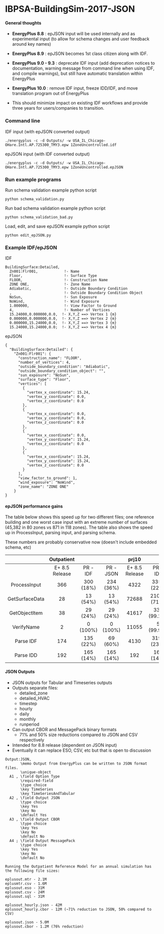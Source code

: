 # IBPSA-BuildingSim-2017-JSON

#### General thoughts

* **EnergyPlus 8.8** : epJSON input will be used internally and as experimental input (to allow for schema changes and user feedback around key names)

* **EnergyPlus 8.9** : epJSON becomes 1st class citizen along with IDF.

* **EnergyPlus 9.0 - 9.3** : deprecate IDF input (add deprecation notices to documentation, warning message from command line when using IDF, and compile warnings), but still have automatic translation within EnergyPlus

* **EnergyPlus 10.0** : remove IDF input, freeze IDD/IDF, and move translation program out of EnergyPlus

* This should minimize impact on existing IDF workflows and provide three years for users/companies to transition.

### Command line

IDF input (with epJSON converted output)

`./energyplus -c -d Outputs/ -w USA_IL_Chicago-OHare.Intl.AP.725300_TMY3.epw 1ZoneUncontrolled.idf`

epJSON input (with IDF converted output)

`./energyplus -c -d Outputs/ -w USA_IL_Chicago-OHare.Intl.AP.725300_TMY3.epw 1ZoneUncontrolled.epJSON`

### Run example programs

Run schema validation example python script

`python schema_validation.py`

Run bad schema validation example python script

`python schema_validation_bad.py`

Load, edit, and save epJSON example python script

`python edit_epJSON.py`

### Example IDF/epJSON

IDF
```
BuildingSurface:Detailed,
  Zn001:Flr001,            !- Name
  Floor,                   !- Surface Type
  FLOOR,                   !- Construction Name
  ZONE ONE,                !- Zone Name
  Adiabatic,               !- Outside Boundary Condition
  ,                        !- Outside Boundary Condition Object
  NoSun,                   !- Sun Exposure
  NoWind,                  !- Wind Exposure
  1.000000,                !- View Factor to Ground
  4,                       !- Number of Vertices
  15.24000,0.000000,0.0,  !- X,Y,Z ==> Vertex 1 {m}
  0.000000,0.000000,0.0,  !- X,Y,Z ==> Vertex 2 {m}
  0.000000,15.24000,0.0,  !- X,Y,Z ==> Vertex 3 {m}
  15.24000,15.24000,0.0;  !- X,Y,Z ==> Vertex 4 {m}
```

epJSON
```
{
  "BuildingSurface:Detailed": {
    "Zn001:Flr001": {
      "construction_name": "FLOOR",
      "number_of_vertices": 4,
      "outside_boundary_condition": "Adiabatic",
      "outside_boundary_condition_object": "",
      "sun_exposure": "NoSun",
      "surface_type": "Floor",
      "vertices": [
        {
          "vertex_x_coordinate": 15.24,
          "vertex_y_coordinate": 0.0,
          "vertex_z_coordinate": 0.0
        },
        {
          "vertex_x_coordinate": 0.0,
          "vertex_y_coordinate": 0.0,
          "vertex_z_coordinate": 0.0
        },
        {
          "vertex_x_coordinate": 0.0,
          "vertex_y_coordinate": 15.24,
          "vertex_z_coordinate": 0.0
        },
        {
          "vertex_x_coordinate": 15.24,
          "vertex_y_coordinate": 15.24,
          "vertex_z_coordinate": 0.0
        }
      ],
      "view_factor_to_ground": 1,
      "wind_exposure": "NoWind",
      "zone_name": "ZONE ONE"
    }
}
```

#### epJSON performance gains
The table below shows this speed up for two different files; one reference building and one worst case input with an extreme number of surfaces (45,382 in 80 zones vs 871 in 118 zones). The table also shows the speed up in ProcessInput, parsing input, and parsing schema.

These numbers are probably conservative now (doesn't include embedded schema, etc)

|  | Outpatient |  |  | prj10 |  |  |
| :-: | :-: | :-: | :-: | :-: | :-: | :-: |
|  | E+ 8.5 Release | PR - IDF | PR - JSON | E+ 8.5 Release | PR - IDF | PR - JSON |
| ProcessInput | 366 | 300 (18%) | 234 (36%) | 4322 | 3355 (22%) | 1637 (62%) |
| GetSurfaceData | 28 | 13 (54%) | 13 (54%) | 72688 | 21001 (71%) | 21001 (71%) |
| GetObjectItem | 38 | 29 (24%) | 29 (24%) | 41617 | 333 (99.2%) | 333 (99.2%) |
| VerifyName | 2 | 0 (100%) | 0 (100%) | 11055 | 5 (99.9%) | 5 (99.9%) |
| Parse IDF | 174 | 135 (22%) | 69 (60%) | 4130 | 3190 (23%) | 1472 (64%) |
| Parse IDD | 192 | 165 (14%) | 165 (14%) | 192 | 165 (14%) | 165 (14%) |


#### JSON Outputs

* JSON outputs for Tabular and Timeseries outputs
* Outputs separate files:
  * detailed_zone
  * detailed_HVAC
  * timestep
  * hourly
  * daily
  * monthly
  * runperiod
* Can output CBOR and MessagePack binary formats
  * 71% and 50% size reductions compared to JSON and CSV respectively
* Intended for 8.8 release (dependent on JSON input)
* Eventually it can replace ESO, CSV, etc but that is open to discussion

```
Output:JSON,
       \memo Output from EnergyPlus can be written to JSON format files.
       \unique-object
  A1 , \field Option Type
       \required-field
       \type choice
       \key TimeSeries
       \key TimeSeriesAndTabular
  A2 , \field Output JSON
       \type choice
       \key Yes
       \key No
       \default Yes
  A3 , \field Output CBOR
       \type choice
       \key Yes
       \key No
       \default No
  A4 ; \field Output MessagePack
       \type choice
       \key Yes
       \key No
       \default No
```

```
Running the Outpatient Reference Model for an annual simulation has the following file sizes:

eplusout.mtr - 2.1M
eplusmtr.csv - 1.6M
eplusout.eso - 31M
eplusout.csv - 24M
eplusout.sql - 31M

eplusout_hourly.json - 42M
eplusout_hourly.cbor - 12M (~71% reduction to JSON, 50% compared to CSV)

eplusout.json - 5.0M
eplusout.cbor - 1.2M (76% reduction)
```
